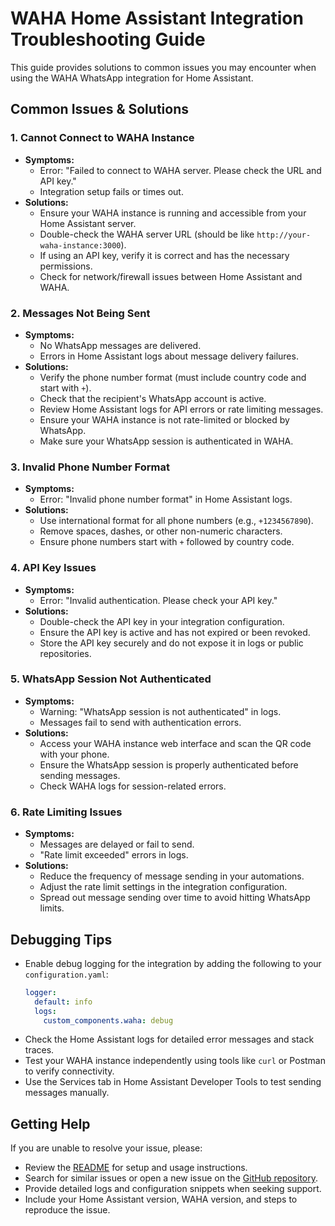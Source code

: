 # WAHA Home Assistant Integration Troubleshooting Guide

This guide provides solutions to common issues you may encounter when using the WAHA WhatsApp integration for Home Assistant.

## Common Issues & Solutions

### 1. Cannot Connect to WAHA Instance
- **Symptoms:**
  - Error: "Failed to connect to WAHA server. Please check the URL and API key."
  - Integration setup fails or times out.
- **Solutions:**
  - Ensure your WAHA instance is running and accessible from your Home Assistant server.
  - Double-check the WAHA server URL (should be like `http://your-waha-instance:3000`).
  - If using an API key, verify it is correct and has the necessary permissions.
  - Check for network/firewall issues between Home Assistant and WAHA.

### 2. Messages Not Being Sent
- **Symptoms:**
  - No WhatsApp messages are delivered.
  - Errors in Home Assistant logs about message delivery failures.
- **Solutions:**
  - Verify the phone number format (must include country code and start with `+`).
  - Check that the recipient's WhatsApp account is active.
  - Review Home Assistant logs for API errors or rate limiting messages.
  - Ensure your WAHA instance is not rate-limited or blocked by WhatsApp.
  - Make sure your WhatsApp session is authenticated in WAHA.

### 3. Invalid Phone Number Format
- **Symptoms:**
  - Error: "Invalid phone number format" in Home Assistant logs.
- **Solutions:**
  - Use international format for all phone numbers (e.g., `+1234567890`).
  - Remove spaces, dashes, or other non-numeric characters.
  - Ensure phone numbers start with `+` followed by country code.

### 4. API Key Issues
- **Symptoms:**
  - Error: "Invalid authentication. Please check your API key."
- **Solutions:**
  - Double-check the API key in your integration configuration.
  - Ensure the API key is active and has not expired or been revoked.
  - Store the API key securely and do not expose it in logs or public repositories.

### 5. WhatsApp Session Not Authenticated
- **Symptoms:**
  - Warning: "WhatsApp session is not authenticated" in logs.
  - Messages fail to send with authentication errors.
- **Solutions:**
  - Access your WAHA instance web interface and scan the QR code with your phone.
  - Ensure the WhatsApp session is properly authenticated before sending messages.
  - Check WAHA logs for session-related errors.

### 6. Rate Limiting Issues
- **Symptoms:**
  - Messages are delayed or fail to send.
  - "Rate limit exceeded" errors in logs.
- **Solutions:**
  - Reduce the frequency of message sending in your automations.
  - Adjust the rate limit settings in the integration configuration.
  - Spread out message sending over time to avoid hitting WhatsApp limits.

## Debugging Tips

- Enable debug logging for the integration by adding the following to your `configuration.yaml`:
  ```yaml
  logger:
    default: info
    logs:
      custom_components.waha: debug
  ```
- Check the Home Assistant logs for detailed error messages and stack traces.
- Test your WAHA instance independently using tools like `curl` or Postman to verify connectivity.
- Use the Services tab in Home Assistant Developer Tools to test sending messages manually.

## Getting Help

If you are unable to resolve your issue, please:
- Review the [README](README.md) for setup and usage instructions.
- Search for similar issues or open a new issue on the [GitHub repository](https://github.com/roeidalm/waha-home-assistant/issues).
- Provide detailed logs and configuration snippets when seeking support.
- Include your Home Assistant version, WAHA version, and steps to reproduce the issue. 